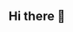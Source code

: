 ## Hi there 👋

<!--
**CHEN-XR01/CHEN-XR01** is a ✨ _special_ ✨ repository because its `README.md` (this file) appears on your GitHub profile.

Here are some ideas to get you started:

- 🔭 I’m currently working on ...
- 🌱 I’m currently learning data analysis with SQL, R and Python.
- 👯 I’m looking to collaborate on ...
- 🤔 I’m looking for help with data analysis skills.
- 💬 Ask me about ...
- 📫 How to reach me: ...
- 😄 Pronouns: She/Her.
- ⚡ Fun fact: ...
-->
